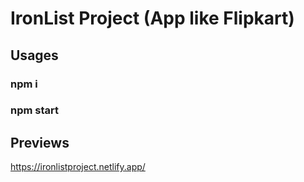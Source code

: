 # IronList Project (App like Flipkart)
## Usages
### npm i
### npm start
##  Previews
https://ironlistproject.netlify.app/
